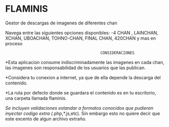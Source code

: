 # FLAMINIS
Gestor de descargas de imagenes de diferentes chan

Navega entre las siguientes opciones disponibles:
    -4 CHAN <en desarrollo>, LAINCHAN, XCHAN, UBOACHAN, TOHNO-CHAN, FINAL CHAN, 420CHAN y mas en proceso

                                              CONSIDERACIONES
*Esta aplicacion consume indiscriminadamente las imagenes en cada chan, las imagenes son responsabilidad de los usuarios que las publican.

*Considera tu conexion a internet, ya que de ella depende la descarga del contenido.

*La ruta por defecto donde se guardara el contenido es en tu escritorio, una carpeta llamada flaminis.

*Se incluyen validaciones estandar a formatos conocidos que pudieran inyectar codigo extra (*.php,*.js,etc). Sin embargo esto no quiere decir que este excento de algun archivo extraño.
